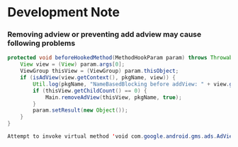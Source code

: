 # Development Note

### Removing adview or preventing add adview may cause following problems
```java
protected void beforeHookedMethod(MethodHookParam param) throws Throwable {
    View view = (View) param.args[0];
    ViewGroup thisView = (ViewGroup) param.thisObject;
    if (isAdView(view.getContext(), pkgName, view)) {
        Util.log(pkgName, "NameBasedBlocking before addView: " + view.getClass().getName());
        if (thisView.getChildCount() == 0) {
            Main.removeAdView(thisView, pkgName, true);
        }
        param.setResult(new Object());
    }
}

Attempt to invoke virtual method 'void com.google.android.gms.ads.AdView.setVisibility(int)' on a null object reference
```
